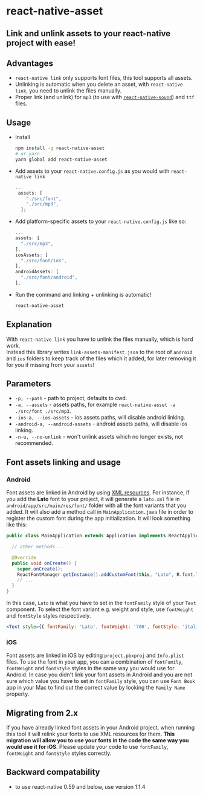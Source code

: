# react-native-asset

## Link and unlink assets to your react-native project with ease!

## Advantages
* `react-native link` only supports font files, this tool supports all assets.
* Unlinking is automatic when you delete an asset, with `react-native link`, you need to unlink the files manually.
* Proper link (and unlink) for `mp3` (to use with [`react-native-sound`](https://github.com/zmxv/react-native-sound#basic-usage)) and `ttf` files.

## Usage
* Install
  ```bash
  npm install -g react-native-asset
  # or yarn
  yarn global add react-native-asset
  ```
* Add assets to your `react-native.config.js` as you would with `react-native link`
  ```js
  ...
   assets: [
      "./src/font",
      "./src/mp3",
    ];
  ```
* Add platform-specific assets to your `react-native.config.js` like so:
  ```js
  ...
  assets: [
    "./src/mp3",
  ],
  iosAssets: [
    "./src/font/ios",
  ],
  androidAssets: [
    "./src/font/android",
  ],
  ```

* Run the command and linking + unlinking is automatic!
  ```bash
  react-native-asset
  ```
## Explanation
With `react-native link` you have to unlink the files manually, which is hard work.  
Instead this library writes `link-assets-manifest.json` to the root of `android` and `ios` folders to keep track of the files which it added, for later removing it for you if missing from your `assets`!

## Parameters
* `-p, --path` - path to project, defaults to cwd.
* `-a, --assets` - assets paths, for example `react-native-asset -a ./src/font ./src/mp3`.
* `-ios-a, --ios-assets` - ios assets paths, will disable android linking.
* `-android-a, --android-assets` - android assets paths, will disable ios linking.
* `-n-u, --no-unlink` - won't unlink assets which no longer exists, not recommended.

## Font assets linking and usage

### Android

Font assets are linked in Android by using [XML resources](https://developer.android.com/develop/ui/views/text-and-emoji/fonts-in-xml). For instance, if you add the **Lato** font to your project, it will generate a `lato.xml` file in `android/app/src/main/res/font/` folder with all the font variants that you added. It will also add a method call in `MainApplication.java` file in order to register the custom font during the app initialization. It will look something like this:

```java
public class MainApplication extends Application implements ReactApplication {

  // other methods...

  @Override
  public void onCreate() {
    super.onCreate();
    ReactFontManager.getInstance().addCustomFont(this, "Lato", R.font.lato); // <- registers the custom font.
    // ...
  }
}
```

In this case, `Lato` is what you have to set in the `fontFamily` style of your `Text` component. To select the font variant e.g. weight and style, use `fontWeight` and `fontStyle` styles respectively.

```jsx
<Text style={{ fontFamily: 'Lato', fontWeight: '700', fontStyle: 'italic' }}>Lato Bold Italic</Text>
```

### iOS

Font assets are linked in iOS by editing `project.pbxproj` and `Info.plist` files. To use the font in your app, you can a combination of `fontFamily`, `fontWeight` and `fontStyle` styles in the same way you would use for Android. In case you didn't link your font assets in Android and you are not sure which value you have to set in `fontFamily` style, you can use `Font Book` app in your Mac to find out the correct value by looking the `Family Name` property.

## Migrating from 2.x

If you have already linked font assets in your Android project, when running this tool it will relink your fonts to use XML resources for them. **This migration will allow you to use your fonts in the code the same way you would use it for iOS**. Please update your code to use `fontFamily`, `fontWeight` and `fontStyle` styles correctly.

## Backward compatability
* to use react-native 0.59 and below, use version 1.1.4
